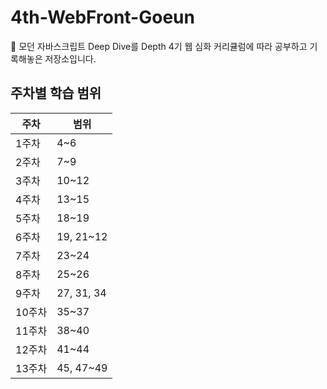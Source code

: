 # 4th-WebFront-Goeun
:pencil: 모던 자바스크립트 Deep Dive를 Depth 4기 웹 심화 커리큘럼에 따라 공부하고 기록해놓은 저장소입니다.

## 주차별 학습 범위
|주차|범위|
|------|---|
|1주차|4~6|
|2주차|7~9|
|3주차|10~12|
|4주차|13~15|
|5주차|18~19|
|6주차|19, 21~12|
|7주차|23~24|
|8주차|25~26|
|9주차|27, 31, 34|
|10주차|35~37|
|11주차|38~40|
|12주차|41~44|
|13주차|45, 47~49|

